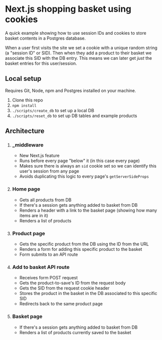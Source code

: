 # Next.js shopping basket using cookies

A quick example showing how to use session IDs and cookies to store basket contents in a Postgres database.

When a user first visits the site we set a cookie with a unique random string (a "session ID" or SID). Then when they add a product to their basket we associate this SID with the DB entry. This means we can later get _just_ the basket entries for this user/session.

## Local setup

Requires Git, Node, npm and Postgres installed on your machine.

1. Clone this repo
1. `npm install`
1. `./scripts/create_db` to set up a local DB
1. `./scripts/reset_db` to set up DB tables and example products

## Architecture

1. ### \_middleware
   - New Next.js feature
   - Runs before every page "below" it (in this case every page)
   - Makes sure there is always an `sid` cookie set so we can identify this user's session from any page
   - Avoids duplicating this logic to every page's `getServerSideProps`
1. ### Home page
   - Gets all products from DB
   - If there's a session gets anything added to basket from DB
   - Renders a header with a link to the basket page (showing how many items are in it)
   - Renders a list of products
1. ### Product page
   - Gets the specific product from the DB using the ID from the URL
   - Renders a form for adding this specific product to the basket
   - Form submits to an API route
1. ### Add to basket API route
   - Receives form POST request
   - Gets the product-to-save's ID from the request body
   - Gets the SID from the request cookie header
   - Stores the product in the basket in the DB associated to this specific SID
   - Redirects back to the same product page
1. ### Basket page
   - If there's a session gets anything added to basket from DB
   - Renders a list of products currently saved to the basket
